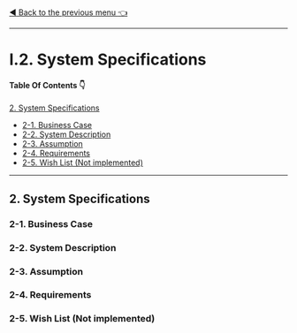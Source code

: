 [:arrow_backward: Back to the previous menu :point_left:](./README.md)
<hr/>

# I.2. System Specifications

#### Table Of Contents :point_down:

[2. System Specifications](#2-system-specifications)
   - [2-1. Business Case](#2-1-business-case)
   - [2-2. System Description](#2-2-system-description)
   - [2-3. Assumption](#2-3-assumption)
   - [2-4. Requirements](#2-4-requirements)
   - [2-5. Wish List (Not implemented)](#2-5-wish-list-not-implemented)

<hr/>

## 2. System Specifications

### 2-1. Business Case

### 2-2. System Description

### 2-3. Assumption

### 2-4. Requirements

### 2-5. Wish List (Not implemented)